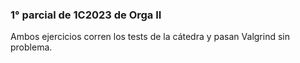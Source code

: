 ### 1° parcial de 1C2023 de Orga II

Ambos ejercicios corren los tests de la cátedra y pasan Valgrind sin problema.
